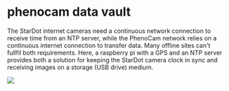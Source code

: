 # phenocam data vault

The StarDot internet cameras need a continuous network connection to receive time from an NTP server, while the PhenoCam network relies on a continuous internet connection to transfer data. Many offline sites can't fullfil both requirements. Here, a raspberry pi with a GPS and an NTP server provides both a solution for keeping the StarDot camera clock in sync and receiving images on a storage (USB drive) medium.


![](https://github.com/bluegreen-labs/phenocam_data_vault/assets/1354258/33e9c7e6-a344-449c-aea2-8f2e67905f85)
